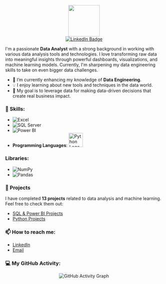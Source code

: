 <div id="header" align="center">
  <img src="https://media.giphy.com/media/M9gbBd9nbDrOTu1Mqx/giphy.gif" width="100"/>
  <div id="badges">
  <a href="https://www.linkedin.com/in/abdelrahman-gamal121/">
    <img src="https://img.shields.io/badge/LinkedIn-blue?style=for-the-badge&logo=linkedin&logoColor=white" alt="LinkedIn Badge"/>
  </a>
</div>
</div>


I'm a passionate **Data Analyst** with a strong background in working with various data analysis tools and technologies. I love transforming raw data into meaningful insights through powerful dashboards, visualizations, and machine learning models. Currently, I'm sharpening my data engineering skills to take on even bigger data challenges.

- 🌱 I’m currently enhancing my knowledge of **Data Engineering**.
- 💡 I enjoy learning about new tools and techniques in the data world.
- 🎯 My goal is to leverage data for making data-driven decisions that create real business impact.
  
### 🔧 Skills:
- ![Excel](https://img.shields.io/badge/Microsoft_Excel-217346?style=for-the-badge&logo=microsoft-excel&logoColor=white)
- ![SQL Server](https://img.shields.io/badge/Microsoft_SQL_Server-CC2927?style=for-the-badge&logo=microsoft-sql-server&logoColor=white)
- ![Power BI](https://img.shields.io/badge/PowerBI-F2C811?style=for-the-badge&logo=power-bi&logoColor=black)
- **Programming Languages**: <img src="https://github.com/yurijserrano/Github-Profile-Readme-Logos/blob/master/programming%20languages/python.svg" alt="Python Logo" width="45" height="45"/>

### Libraries:
- ![NumPy](https://img.shields.io/badge/NumPy-013243?style=for-the-badge&logo=numpy&logoColor=white)
- ![Pandas](https://img.shields.io/badge/Pandas-150458?style=for-the-badge&logo=pandas&logoColor=white)



### 📝 Projects
I have completed **13 projects** related to data analysis and machine learning. Feel free to check them out:

- [SQL & Power BI Projects](https://github.com/AbdelrahmanGamalOmar?tab=repositories)
- [Python Projects](https://github.com/AbdelrahmanGamalOmar?tab=repositories)

### 📫 How to reach me:
- [LinkedIn](https://www.linkedin.com/in/abdelrahman-gamal121/)
- [Email](abdelrahmangamal287@gmail.com)

### 💻 My GitHub Activity:
<p align="center">
  <img src="https://github-readme-activity-graph.cyclic.app/graph?username=AbdelrahmanGamalOmar&theme=tokyo-night" alt="GitHub Activity Graph" />
</p>

